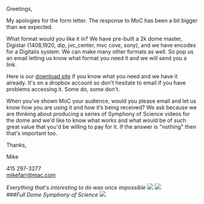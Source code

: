 Greetings,

My apologies for the form letter.  The response to MoC has been a bit bigger than we expected.

What format would you like it in?  We have pre-built a 2k dome master, Digistar (1408,1920, dip, jvc_center, mvc cove, sony), and we have encodes for a Digitalis system.  We can make many other formats as well.  So pop us an email letting us know what format you need it and we will send you a link.

Here is our [download site](https://www.dropbox.com/sh/x38pfy2y505z1x1/AADd0BQd2HbwpdumOLGmIt6ta?dl=0) if you know what you need and we have it already.  It's on a dropbox account so don't hesitate to email if you have problems accessing it.  Some do, some don't.


When you&apos;ve shown MoC your audience, would you please email and let us know how you are using it and how it’s being received?
We ask because we are thinking about producing a series of Symphony of Science videos for the dome and we'd like to know what works and what would be of such great value that you'd be willing to pay for it.  If the answer is "nothing" then that's important too.


Thanks,
  
  

Mike  

415 297-3277  
mikefarr@mac.com

*Everything that's interesting to do was once impossible*
![](file:///Volumes/Main%20Fusion%20RAID/Dropbox/AppAcademy/mail_merge/moc.jpg)
![](file:///Volumes/Main%20Fusion%20RAID/Dropbox/AppAcademy/mail_merge/image002.jpg)  
###*Full Dome Symphony of Science*
![](file:///Volumes/Main%20Fusion%20RAID/Dropbox/AppAcademy/mail_merge/image003.jpg)
